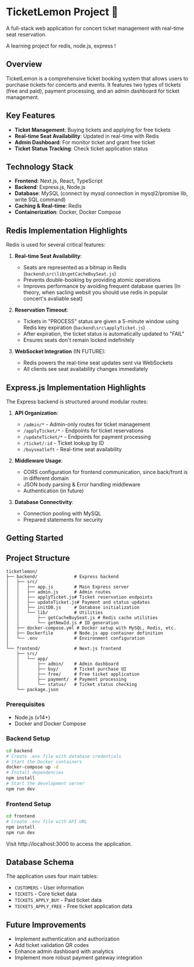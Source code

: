 # TicketLemon Project 🍋

A full-stack web application for concert ticket management with real-time seat reservation.

A learning project for redis, node.js, express !

## Overview

TicketLemon is a comprehensive ticket booking system that allows users to purchase tickets for concerts and events. It features two types of tickets (free and paid), payment processing, and an admin dashboard for ticket management.

## Key Features

- **Ticket Management**: Buying tickets and applying for free tickets
- **Real-time Seat Availability**: Updated in real-time with Redis
- **Admin Dashboard**: For monitor ticket and grant free ticket
- **Ticket Status Tracking**: Check ticket application status

## Technology Stack

- **Frontend**: Next.js, React, TypeScript
- **Backend**: Express.js, Node.js
- **Database**: MySQL (connect by mysql connection in mysql2/promise lib, write SQL command)
- **Caching & Real-time**: Redis
- **Containerization**: Docker, Docker Compose

## Redis Implementation Highlights

Redis is used for several critical features:

1. **Real-time Seat Availability**:

   - Seats are represented as a bitmap in Redis (`backend\src\lib\getCacheBuySeat.js`)
   - Prevents double-booking by providing atomic operations
   - Improves performance by avoiding frequent database queries (In theory, when sacling websit you should use redis in popular concert's avaliable seat)

2. **Reservation Timeout**:

   - Tickets in "PROCESS" status are given a 5-minute window using Redis key expiration (`backend\src\applyTicket.js`)
   - After expiration, the ticket status is automatically updated to "FAIL"
   - Ensures seats don't remain locked indefinitely

3. **WebSocket Integration** (IN FUTURE):
   - Redis powers the real-time seat updates sent via WebSockets
   - All clients see seat availability changes immediately

## Express.js Implementation Highlights

The Express backend is structured around modular routes:

1. **API Organization**:

   - `/admin/*` - Admin-only routes for ticket management
   - `/applyTicket/*` - Endpoints for ticket reservations
   - `/updateTicket/*` - Endpoints for payment processing
   - `/ticket/:id` - Ticket lookup by ID
   - `/buyseatleft` - Real-time seat availability

2. **Middleware Usage**:

   - CORS configuration for frontend communication, since back/front is in different domain
   - JSON body parsing & Error handling middleware
   - Authentication (in future)

3. **Database Connectivity**:
   - Connection pooling with MySQL
   - Prepared statements for security

## Getting Started

## Project Structure

```
ticketlemon/
├── backend/              # Express backend
│   ├── src/
│   │   ├── app.js        # Main Express server
│   │   ├── admin.js      # Admin routes
│   │   ├── applyTicket.js# Ticket reservation endpoints
│   │   ├── updateTicket.js# Payment and status updates
│   │   ├── initDB.js     # Database initialization
│   │   └── lib/          # Utilities
│   │       ├── getCacheBuySeat.js # Redis cache utilities
│   │       └── getNewId.js # ID generation
│   ├── docker-compose.yml # Docker setup with MySQL, Redis, etc.
│   ├── Dockerfile        # Node.js app container definition
│   └── .env              # Environment configuration
│
└── frontend/             # Next.js frontend
    ├── src/
    │   └── app/
    │       ├── admin/    # Admin dashboard
    │       ├── buy/      # Ticket purchase UI
    │       ├── free/     # Free ticket application
    │       ├── payment/  # Payment processing
    │       └── status/   # Ticket status checking
    └── package.json
```

### Prerequisites

- Node.js (v14+)
- Docker and Docker Compose

### Backend Setup

```bash
cd backend
# Create .env file with database credentials
# Start the Docker containers
docker-compose up -d
# Install dependencies
npm install
# Start the development server
npm run dev
```

### Frontend Setup

```bash
cd frontend
# Create .env file with API URL
npm install
npm run dev
```

Visit http://localhost:3000 to access the application.

## Database Schema

The application uses four main tables:

- `CUSTOMERS` - User information
- `TICKETS` - Core ticket data
- `TICKETS_APPLY_BUY` - Paid ticket data
- `TICKETS_APPLY_FREE` - Free ticket application data

## Future Improvements

- Implement authentication and authorization
- Add ticket validation QR codes
- Enhance admin dashboard with analytics
- Implement more robust payment gateway integration

